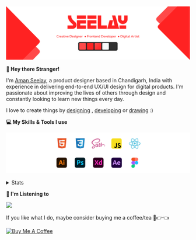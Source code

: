 [![banner](./images/seelay.svg)](https://www.seelay.in)

**👋 Hey there Stranger!**

I'm [Aman Seelay](https://www.seelay.in), a product designer based in Chandigarh, India with experience in delivering end-to-end UX/UI design for digital products. I'm passionate about improving the lives of others through design and constantly looking to learn new things every day.

I love to create things by [designing](https://www.seelay.in/#work) , [developing](https://www.seelay.in/#projects) or [drawing](https://art.seelay.in) :)

**💻 My Skills & Tools I use**

[![banner](./images/skills&tools.svg)](https://www.seelay.in/about)

<details>
  <summary>Stats</summary>

---

<!--START_SECTION:waka-->
![Profile Views](http://img.shields.io/badge/Profile%20Views-0-blue)

**🐱 My GitHub Data** 

> 🏆 272 Contributions in the Year 2022
 > 
> 📦 663.3 kB Used in GitHub's Storage 
 > 
> 💼 Opted to Hire
 > 
> 📜 2 Public Repositories 
 > 
> 🔑 34 Private Repositories  
 > 
**I'm a Night 🦉** 

```text
🌞 Morning    138 commits    ████░░░░░░░░░░░░░░░░░░░░░   16.47% 
🌆 Daytime    133 commits    ████░░░░░░░░░░░░░░░░░░░░░   15.87% 
🌃 Evening    260 commits    ███████░░░░░░░░░░░░░░░░░░   31.03% 
🌙 Night      307 commits    █████████░░░░░░░░░░░░░░░░   36.63%

```
📅 **I'm Most Productive on Monday** 

```text
Monday       157 commits    ████░░░░░░░░░░░░░░░░░░░░░   18.74% 
Tuesday      86 commits     ██░░░░░░░░░░░░░░░░░░░░░░░   10.26% 
Wednesday    111 commits    ███░░░░░░░░░░░░░░░░░░░░░░   13.25% 
Thursday     152 commits    ████░░░░░░░░░░░░░░░░░░░░░   18.14% 
Friday       119 commits    ███░░░░░░░░░░░░░░░░░░░░░░   14.2% 
Saturday     91 commits     ██░░░░░░░░░░░░░░░░░░░░░░░   10.86% 
Sunday       122 commits    ███░░░░░░░░░░░░░░░░░░░░░░   14.56%

```


📊 **This Week I Spent My Time On** 

```text
⌚︎ Time Zone: Asia/Kolkata

💬 Programming Languages: 
Other                    6 hrs 13 mins       ██████████████████████░░░   89.59% 
JavaScript               23 mins             █░░░░░░░░░░░░░░░░░░░░░░░░   5.58% 
JSON                     18 mins             █░░░░░░░░░░░░░░░░░░░░░░░░   4.35% 
CSS                      2 mins              ░░░░░░░░░░░░░░░░░░░░░░░░░   0.49%

🔥 Editors: 
Browser                  6 hrs 13 mins       ██████████████████████░░░   89.59% 
VS Code                  43 mins             ██░░░░░░░░░░░░░░░░░░░░░░░   10.41%

💻 Operating System: 
Windows                  6 hrs 56 mins       █████████████████████████   100.0%

```

**I Mostly Code in JavaScript** 

```text
JavaScript               27 repos            ███████████████████░░░░░░   77.14% 
TypeScript               8 repos             █████░░░░░░░░░░░░░░░░░░░░   22.86%

```



 Last Updated on 11/09/2022 06:53:45 UTC
<!--END_SECTION:waka-->

---

 </details>

**🎵 I'm Listening to**

<object data="https://now-play.vercel.app/api/generate?uid=7a17a86e-d6b7-43b5-8d9c-1d6dae42a779" >

  <img src="https://now-play.vercel.app/api/generate?uid=7a17a86e-d6b7-43b5-8d9c-1d6dae42a779" />

</object>

If you like what I do, maybe consider buying me a coffee/tea 🥺👉👈

<a href="https://www.buymeacoffee.com/seelay" target="_blank"><img src="https://cdn.buymeacoffee.com/buttons/v2/default-red.png" alt="Buy Me A Coffee" width="150" ></a>
